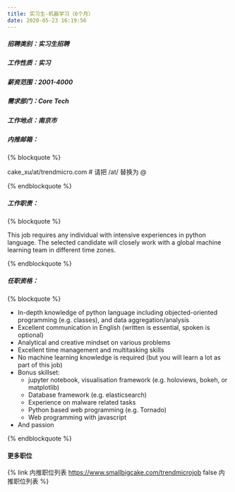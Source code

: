 ```yaml
---
title: 实习生-机器学习（6个月）
date: 2020-05-23 16:19:56
---
```

##### 招聘类别：实习生招聘
##### 工作性质：实习
##### 薪资范围：2001-4000
##### 需求部门：Core Tech
##### 工作地点：南京市
##### 内推邮箱：
{% blockquote %}  

cake_xu/at/trendmicro.com # 请把 /at/ 替换为 @

{% endblockquote %}

##### 工作职责：
{% blockquote %}  

This job requires any individual with intensive experiences in python language. The selected candidate will closely work with a global machine learning team in different time zones. 

{% endblockquote %}

##### 任职资格：
{% blockquote %}  

- In-depth knowledge of python language including objected-oriented programming (e.g. classes), and data aggregation/analysis  
- Excellent communication in English (written is essential, spoken is optional)
- Analytical and creative mindset on various problems
- Excellent time management and multitasking skills
- No machine learning knowledge is required (but you will learn a lot as part of this job)
- Bonus skillset:
  - jupyter notebook, visualisation framework (e.g. holoviews, bokeh, or matplotlib)
  - Database framework (e.g. elasticsearch)
  - Experience on malware related tasks
  - Python based web programming (e.g. Tornado)
  - Web programming with javascript
- And passion

{% endblockquote %}

#### 更多职位
{% link 内推职位列表 https://www.smallbigcake.com/trendmicrojob false 内推职位列表 %}
